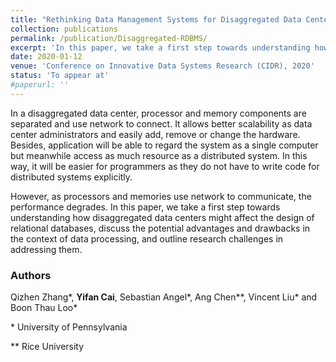 ```yaml
---
title: "Rethinking Data Management Systems for Disaggregated Data Centers"
collection: publications
permalink: /publication/Disaggregated-RDBMS/
excerpt: 'In this paper, we take a first step towards understanding how disaggregated data centers might affect the design of relational databases, discuss the potential advantages and drawbacks in the context of data processing, and outline research challenges in addressing them.'
date: 2020-01-12
venue: 'Conference on Innovative Data Systems Research (CIDR), 2020'
status: 'To appear at'
#paperurl: ''
---
```


In a disaggregated data center, processor and memory components are separated and use network to connect. It allows better scalability as data center administrators and easily add, remove or change the hardware. Besides, application will be able to regard the system as a single computer but meanwhile access as much resource as a distributed system. In this way, it will be easier for programmers as they do not have to write code for distributed systems explicitly.



However, as processors and memories use network to communicate, the performance degrades. In this paper, we take a first step towards understanding how disaggregated data centers might affect the design of relational databases, discuss the potential advantages and drawbacks in the context of data processing, and outline research challenges in addressing them.



### Authors 

Qizhen Zhang\*, **Yifan Cai**, Sebastian Angel\*, Ang Chen\*\*, Vincent Liu\* and Boon Thau Loo\*

\* University of Pennsylvania

\** Rice University